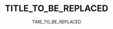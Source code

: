 ---
# Documentation: https://sourcethemes.com/academic/docs/managing-content/

title: "TITLE_TO_BE_REPLACED"
subtitle: ""
summary: ""
authors: ["admin"]
tags: []
categories: []
date: TIME_TO_BE_REPLACED
lastmod: TIME_TO_BE_REPLACED
featured: false
draft: false

# Featured image
# To use, add an image named `featured.jpg/png` to your page's folder.
# Focal points: Smart, Center, TopLeft, Top, TopRight, Left, Right, BottomLeft, Bottom, BottomRight.
image:
  caption: "Center"
  focal_point: ""
  preview_only: false

# Projects (optional).
#   Associate this post with one or more of your projects.
#   Simply enter your project's folder or file name without extension.
#   E.g. `projects = ["internal-project"]` references `content/project/deep-learning/index.md`.
#   Otherwise, set `projects = []`.
projects: []
#links:
#  - icon_pack: fab
#    icon: twitter
#    name: Follow
#    url: 'https://twitter.com/Twitter'

---